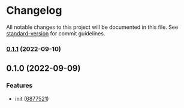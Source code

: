 # Changelog

All notable changes to this project will be documented in this file. See [standard-version](https://github.com/conventional-changelog/standard-version) for commit guidelines.

### [0.1.1](https://github.com/BlackGlory/extra-benchmark/compare/v0.1.0...v0.1.1) (2022-09-10)

## 0.1.0 (2022-09-09)


### Features

* init ([6877521](https://github.com/BlackGlory/extra-benchmark/commit/6877521f1af35288a76e49de589d3d10d8a32942))
